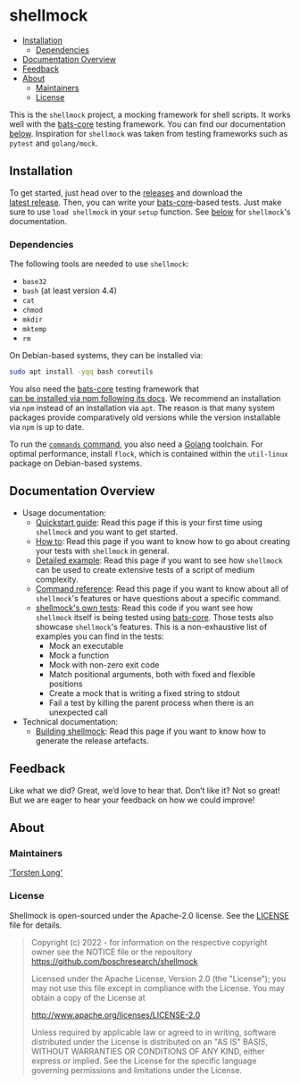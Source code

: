 <!---
  Copyright (c) 2022 - for information on the respective copyright owner
  see the NOTICE file or the repository
  https://github.com/boschresearch/shellmock

  Licensed under the Apache License, Version 2.0 (the "License"); you may not
  use this file except in compliance with the License. You may obtain a copy of
  the License at

    http://www.apache.org/licenses/LICENSE-2.0

  Unless required by applicable law or agreed to in writing, software
  distributed under the License is distributed on an "AS IS" BASIS, WITHOUT
  WARRANTIES OR CONDITIONS OF ANY KIND, either express or implied. See the
  License for the specific language governing permissions and limitations under
  the License.
-->

# shellmock <!-- omit in toc -->

- [Installation](#installation)
  - [Dependencies](#dependencies)
- [Documentation Overview](#documentation-overview)
- [Feedback](#feedback)
- [About](#about)
  - [Maintainers](#maintainers)
  - [License](#license)

This is the `shellmock` project, a mocking framework for shell scripts.
It works well with the [bats-core] testing framework.
You can find our documentation [below](#documentation-overview).
Inspiration for `shellmock` was taken from testing frameworks such as `pytest`
and `golang/mock`.

## Installation

To get started, just head over to the [releases] and download the
[latest release][latest-release].
Then, you can write your [bats-core]-based tests.
Just make sure to use `load shellmock` in your `setup` function.
See [below](#documentation-overview) for `shellmock`'s documentation.

### Dependencies

The following tools are needed to use `shellmock`:

- `base32`
- `bash` (at least version 4.4)
- `cat`
- `chmod`
- `mkdir`
- `mktemp`
- `rm`

On Debian-based systems, they can be installed via:

```bash
sudo apt install -yqq bash coreutils
```

You also need the [bats-core] testing framework that
[can be installed via npm following its docs][bats-npm-install].
We recommend an installation via `npm` instead of an installation via `apt`.
The reason is that many system packages provide comparatively old versions while
the version installable via `npm` is up to date.

To run the [`commands` command](./docs/usage.md#commands), you also need a
[Golang][golang] toolchain.
For optimal performance, install `flock`, which is contained within the
`util-linux` package on Debian-based systems.

## Documentation Overview

- Usage documentation:
  - [Quickstart guide]:
    Read this page if this is your first time using `shellmock` and you want to
    get started.
  - [How to]:
    Read this page if you want to know how to go about creating your tests with
    `shellmock` in general.
  - [Detailed example]:
    Read this page if you want to see how `shellmock` can be used to create
    extensive tests of a script of medium complexity.
  - [Command reference]:
    Read this page if you want to know about all of `shellmock`'s features or
    have questions about a specific command.
  - [shellmock's own tests][shellmock-tests]:
    Read this code if you want see how `shellmock` itself is being tested using
    [bats-core].
    Those tests also showcase `shellmock`'s features.
    This is a non-exhaustive list of examples you can find in the tests:
    - Mock an executable
    - Mock a function
    - Mock with non-zero exit code
    - Match positional arguments, both with fixed and flexible positions
    - Create a mock that is writing a fixed string to stdout
    - Fail a test by killing the parent process when there is an unexpected call
- Technical documentation:
  - [Building shellmock]:
    Read this page if you want to know how to generate the release artefacts.

## Feedback

Like what we did?
Great, we’d love to hear that.
Don’t like it?
Not so great!
But we are eager to hear your feedback on how we could improve!

## About

### Maintainers

['Torsten Long']

### License

Shellmock is open-sourced under the Apache-2.0 license.
See the [LICENSE] file for details.

> Copyright (c) 2022 - for information on the respective copyright owner see the
> NOTICE file or the repository https://github.com/boschresearch/shellmock
>
> Licensed under the Apache License, Version 2.0 (the "License"); you may not
> use this file except in compliance with the License.
> You may obtain a copy of the License at
>
> http://www.apache.org/licenses/LICENSE-2.0
>
> Unless required by applicable law or agreed to in writing, software
> distributed under the License is distributed on an "AS IS" BASIS, WITHOUT
> WARRANTIES OR CONDITIONS OF ANY KIND, either express or implied.
> See the License for the specific language governing permissions and
> limitations under the License.

<!---
  Copyright (c) 2022 - for information on the respective copyright owner
  see the NOTICE file or the repository
  https://github.com/boschresearch/shellmock

  Licensed under the Apache License, Version 2.0 (the "License"); you may not
  use this file except in compliance with the License. You may obtain a copy of
  the License at

    http://www.apache.org/licenses/LICENSE-2.0

  Unless required by applicable law or agreed to in writing, software
  distributed under the License is distributed on an "AS IS" BASIS, WITHOUT
  WARRANTIES OR CONDITIONS OF ANY KIND, either express or implied. See the
  License for the specific language governing permissions and limitations under
  the License.
-->

<!-- link-category: dependencies -->

[bats-core]: https://bats-core.readthedocs.io/ "bats core website"
[bats-npm-install]: https://bats-core.readthedocs.io/en/stable/installation.html#any-os-npm
[golang]: https://go.dev/doc/install
[LICENSE]: ./LICENSE

<!-- link-category: docs -->

[Building shellmock]: ./docs/build.md
[Command reference]: ./docs/usage.md
[Detailed example]: ./docs/example.md
[How to]: ./docs/howto.md
[Quickstart guide]: ./docs/quickstart.md

<!-- link-category: how to set up and use -->

[shellmock-tests]: ./tests/main.bats "shellmock tests"

<!-- link-category: maintainer -->

['Torsten Long']: https://github.com/razziel89

<!-- link-category: releases -->

[latest-release]: https://github.com/boschresearch/shellmock/releases/latest "latest release"
[releases]: https://github.com/boschresearch/shellmock/releases "releases"

